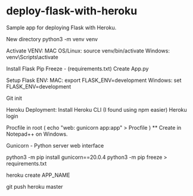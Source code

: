 # deploy-flask-with-heroku
Sample app for deploying Flask with Heroku.

New directory
python3 -m venv venv

Activate VENV:
	MAC OS/Linux: source venv/bin/activate
	Windows: venv\Scripts\activate

Install Flask
Pip Freeze - (requirements.txt)
Create App.py

Setup Flask ENV:
	MAC: export FLASK_ENV=development
	Windows: set FLASK_ENV=development

Git init

Heroku Deployment:
Install Heroku CLI (I found using npm easier)
Heroku login

Procfile in root ( echo "web: gunicorn app:app" > Procfile ) ** Create in Notepad++ on Windows.

Gunicorn - Python server web interface

python3 -m pip install gunicorn==20.0.4
python3 -m pip freeze > requirements.txt

heroku create APP_NAME

git push heroku master
